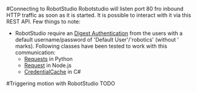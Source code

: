 
#Connecting to RobotStudio
Robotstudio will listen port 80 fro inbound HTTP traffic as soon as it is started. It is possible to interact with it via this REST API. Few things to note:
* RobotStudio require an [Digest Authentication](https://en.wikipedia.org/wiki/Digest_access_authentication) from the users with a default username/password of 'Default User'/'robotics' (without ' marks). Following classes have been tested to work with this communication:
    * [Requests](http://docs.python-requests.org/en/master/#) in Python
    * [Request](https://www.npmjs.com/package/request) in Node.js
    * [CredentialCache](https://msdn.microsoft.com/en-us/library/system.net.credentialcache(v=vs.110).aspx) in C#

#Triggering motion with RobotStudio
TODO 